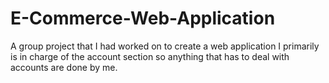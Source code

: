 # E-Commerce-Web-Application
A group project that I had worked on to create a web application
I primarily is in charge of the account section so anything that has to deal with accounts are done by me.
